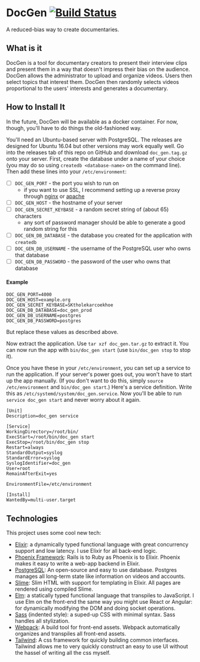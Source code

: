 # DocGen [![Build Status](https://travis-ci.com/the-mikedavis/doc_gen.svg?branch=master)](https://travis-ci.com/the-mikedavis/doc_gen)

A reduced-bias way to create documentaries.

## What is it

DocGen is a tool for documentary creators to present their interview clips and
present them in a way that doesn't impress their bias on the audience. DocGen
allows the administrator to upload and organize videos. Users then select
topics that interest them. DocGen then randomly selects videos proportional
to the users' interests and generates a documentary.

## How to Install It

In the future, DocGen will be available as a docker container. For now, though,
you'll have to do things the old-fashioned way.

You'll need an Ubuntu-based server with PostgreSQL. The releases are designed
for Ubuntu 16.04 but other versions may work equally well. Go into the releases
tab of this repo on GitHub and download `doc_gen.tag.gz` onto your server.
First, create the database under a name of your choice (you may do so using
`createdb <database-name>` on the command line). Then add these lines into
your `/etc/environment`:

- [ ] `DOC_GEN_PORT` - the port you wish to run on
  - if you want to use SSL, I recommend setting up a reverse proxy through [nginx](https://docs.nginx.com/nginx/admin-guide/web-server/reverse-proxy/) or [apache](https://httpd.apache.org/docs/2.4/howto/reverse_proxy.html)
- [ ] `DOC_GEN_HOST` - the hostname of your server
- [ ] `DOC_GEN_SECRET_KEYBASE` - a random secret string of (about 65) characters
  - any sort of password manager should be able to generate a good random string for this
- [ ] `DOC_GEN_DB_DATABASE` - the database you created for the application with `createdb`
- [ ] `DOC_GEN_DB_USERNAME` - the username of the PostgreSQL user who owns that database
- [ ] `DOC_GEN_DB_PASSWORD` - the password of the user who owns that database

#### Example

```
DOC_GEN_PORT=4000
DOC_GEN_HOST=example.org
DOC_GEN_SECRET_KEYBASE=SKtholekarcoekhoe
DOC_GEN_DB_DATABASE=doc_gen_prod
DOC_GEN_DB_USERNAME=postgres
DOC_GEN_DB_PASSWORD=postgres
```

But replace these values as described above.

Now extract the application. Use `tar xzf doc_gen.tar.gz` to extract it. You can
now run the app with `bin/doc_gen start` (use `bin/doc_gen stop` to stop it).

Once you have these in your `/etc/environment`, you can set up a service to run
the application. If your server's power goes out, you won't have to start up
the app manually. (If you don't want to do this, simply `source
/etc/environment` and `bin/doc_gen start`.) Here's a service definition. Write
this as `/etc/systemd/system/doc_gen.service`. Now you'll be able to run
`service doc_gen start` and never worry about it again.

```
[Unit]
Description=doc_gen service

[Service]
WorkingDirectory=/root/bin/
ExecStart=/root/bin/doc_gen start
ExecStop=/root/bin/doc_gen stop
Restart=always
StandardOutput=syslog
StandardError=syslog
SyslogIdentifier=doc_gen
User=root
RemainAfterExit=yes

EnvironmentFile=/etc/environment

[Install]
WantedBy=multi-user.target
```

## Technologies

This project uses some cool new tech:

* [Elixir](https://elixir-lang.org/): a dynamically typed functional language with great concurrency support and low latency. I use Elixir for all back-end logic.
* [Phoenix Framework](https://phoenixframework.org/): Rails is to Ruby as Phoenix is to Elixir. Phoenix makes it easy to write a web-app backend in Elixir.
* [PostgreSQL](https://www.postgresql.org/): An open-source and easy to use database. Postgres manages all long-term state like information on videos and accounts.
* [Slime](https://slime-lang.com/): Slim HTML with support for templating in Elixir. All pages are rendered using compiled Slime.
* [Elm](https://elm-lang.org/): a statically typed functional language that transpiles to JavaScript. I use Elm on the front-end the same way you might use React or Angular: for dynamically modifying the DOM and doing socket operations.
* [Sass](http://sass-lang.com/documentation/file.INDENTED_SYNTAX.html) (indented style): a suped-up CSS with minimal syntax. Sass handles all stylization.
* [Webpack](https://webpack.js.org/): A build tool for front-end assets. Webpack automatically organizes and transpiles all front-end assets.
* [Tailwind](https://tailwindcss.com/docs/what-is-tailwind/): A css framework for quickly building common interfaces. Tailwind allows me to very quickly construct an easy to use UI without the hassel of writing all the css myself.
